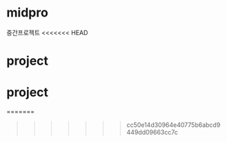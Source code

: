 # midpro
중간프로젝트
<<<<<<< HEAD
# project
# project
=======
>>>>>>> cc50e14d30964e40775b6abcd9449dd09663cc7c
